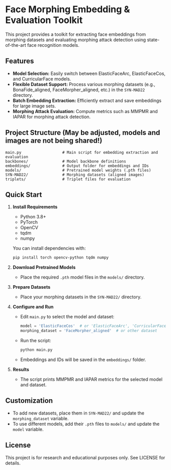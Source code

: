 # Face Morphing Embedding & Evaluation Toolkit

This project provides a toolkit for extracting face embeddings from morphing datasets and evaluating morphing attack detection using state-of-the-art face recognition models.

## Features
- **Model Selection:** Easily switch between ElasticFaceArc, ElasticFaceCos, and CurricularFace models.
- **Flexible Dataset Support:** Process various morphing datasets (e.g., BonaFide_aligned, FaceMorpher_aligned, etc.) in the `SYN-MAD22` directory.
- **Batch Embedding Extraction:** Efficiently extract and save embeddings for large image sets.
- **Morphing Attack Evaluation:** Compute metrics such as MMPMR and IAPAR for morphing attack detection.

## Project Structure (May be adjusted, models and images are not being shared!)
```
main.py                  # Main script for embedding extraction and evaluation
backbones/               # Model backbone definitions
embeddings/              # Output folder for embeddings and IDs
models/                  # Pretrained model weights (.pth files)
SYN-MAD22/               # Morphing datasets (aligned images)
triplets/                # Triplet files for evaluation
```

## Quick Start
1. **Install Requirements**
   - Python 3.8+
   - PyTorch
   - OpenCV
   - tqdm
   - numpy

   You can install dependencies with:
   ```bash
   pip install torch opencv-python tqdm numpy
   ```

2. **Download Pretrained Models**
   - Place the required `.pth` model files in the `models/` directory.

3. **Prepare Datasets**
   - Place your morphing datasets in the `SYN-MAD22/` directory.

4. **Configure and Run**
   - Edit `main.py` to select the model and dataset:
     ```python
     model = 'ElasticFaceCos'  # or 'ElasticFaceArc', 'CurricularFace'
     morphing_dataset = 'FaceMorpher_aligned'  # or other dataset
     ```
   - Run the script:
     ```bash
     python main.py
     ```
   - Embeddings and IDs will be saved in the `embeddings/` folder.

5. **Results**
   - The script prints MMPMR and IAPAR metrics for the selected model and dataset.

## Customization
- To add new datasets, place them in `SYN-MAD22/` and update the `morphing_dataset` variable.
- To use different models, add their `.pth` files to `models/` and update the `model` variable.

## License
This project is for research and educational purposes only. See LICENSE for details.
